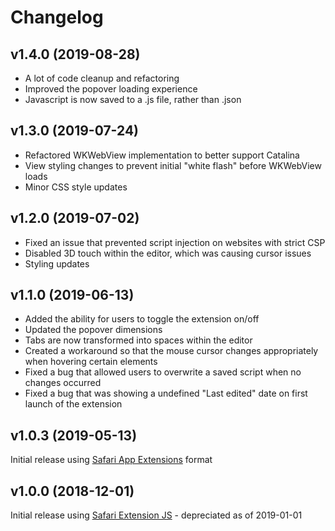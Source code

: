 # Changelog

## v1.4.0 (2019-08-28)
- A lot of code cleanup and refactoring
- Improved the popover loading experience
- Javascript is now saved to a .js file, rather than .json

## v1.3.0 (2019-07-24)
- Refactored WKWebView implementation to better support Catalina
- View styling changes to prevent initial "white flash" before WKWebView loads
- Minor CSS style updates

## v1.2.0 (2019-07-02)
- Fixed an issue that prevented script injection on websites with strict CSP
- Disabled 3D touch within the editor, which was causing cursor issues
- Styling updates

## v1.1.0 (2019-06-13)
- Added the ability for users to toggle the extension on/off
- Updated the popover dimensions
- Tabs are now transformed into spaces within the editor
- Created a workaround so that the mouse cursor changes appropriately when hovering certain elements
- Fixed a bug that allowed users to overwrite a saved script when no changes occurred
- Fixed a bug that was showing a undefined "Last edited" date on first launch of the extension

## v1.0.3 (2019-05-13)

Initial release using [Safari App Extensions](https://developer.apple.com/documentation/safariservices/safari_app_extensions) format

## v1.0.0 (2018-12-01)

Initial release using [Safari Extension JS](https://developer.apple.com/documentation/safariextensions) - depreciated as of 2019-01-01